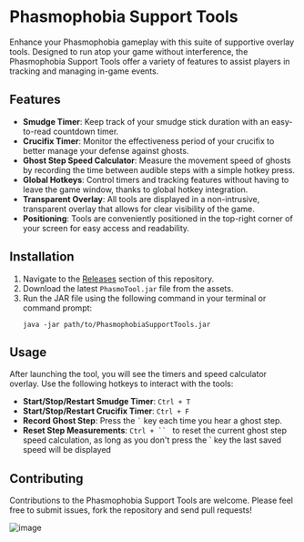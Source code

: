 # Phasmophobia Support Tools

Enhance your Phasmophobia gameplay with this suite of supportive overlay tools. Designed to run atop your game without interference, the Phasmophobia Support Tools offer a variety of features to assist players in tracking and managing in-game events.

## Features

- **Smudge Timer**: Keep track of your smudge stick duration with an easy-to-read countdown timer.
- **Crucifix Timer**: Monitor the effectiveness period of your crucifix to better manage your defense against ghosts.
- **Ghost Step Speed Calculator**: Measure the movement speed of ghosts by recording the time between audible steps with a simple hotkey press.
- **Global Hotkeys**: Control timers and tracking features without having to leave the game window, thanks to global hotkey integration.
- **Transparent Overlay**: All tools are displayed in a non-intrusive, transparent overlay that allows for clear visibility of the game.
- **Positioning**: Tools are conveniently positioned in the top-right corner of your screen for easy access and readability.

## Installation

1. Navigate to the [Releases](https://github.com/krzysiek1421/PhasmoTool/releases) section of this repository.
2. Download the latest `PhasmoTool.jar` file from the assets.
3. Run the JAR file using the following command in your terminal or command prompt:
    ```
    java -jar path/to/PhasmophobiaSupportTools.jar
    ```
## Usage

After launching the tool, you will see the timers and speed calculator overlay. Use the following hotkeys to interact with the tools:

- **Start/Stop/Restart Smudge Timer**: `Ctrl + T`
- **Start/Stop/Restart Crucifix Timer**: `Ctrl + F`
- **Record Ghost Step**: Press the `` ` `` key each time you hear a ghost step.
- **Reset Step Measurements**: `Ctrl + `` ` to reset the current ghost step speed calculation, as long as you don't press the ` key the last saved speed will be displayed

## Contributing

Contributions to the Phasmophobia Support Tools are welcome. Please feel free to submit issues, fork the repository and send pull requests!


![image](https://github.com/krzysiek1421/PhasmoTool/assets/68143000/f9c5b8c5-48aa-47e6-9f61-091b458532bf)
